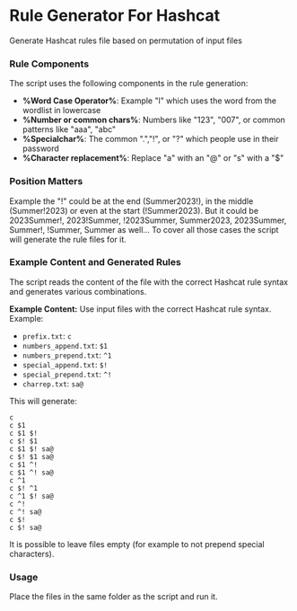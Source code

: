 # Rule Generator For Hashcat
Generate Hashcat rules file based on permutation of input files

### Rule Components

The script uses the following components in the rule generation:

- **%Word Case Operator%**: Example "l" which uses the word from the wordlist in lowercase
- **%Number or common chars%**: Numbers like "123", "007", or common patterns like "aaa", "abc"
- **%Specialchar%**: The common ".","!", or "?" which people use in their password
- **%Character replacement%**: Replace "a" with an "@" or "s" with a "$"

### Position Matters

Example the "!" could be at the end (Summer2023!), in the middle (Summer!2023) or even at the start (!Summer2023).
But it could be 2023Summer!, 2023!Summer, !2023Summer, Summer2023, 2023Summer, Summer!, !Summer, Summer as well...
To cover all those cases the script will generate the rule files for it.

### Example Content and Generated Rules

The script reads the content of the file with the correct Hashcat rule syntax and generates various combinations. 

**Example Content:**
Use input files with the correct Hashcat rule syntax. Example:
- `prefix.txt`: `c`
- `numbers_append.txt`: `$1`
- `numbers_prepend.txt`: `^1`
- `special_append.txt`: `$!`
- `special_prepend.txt`: `^!`
- `charrep.txt`: `sa@`

This will generate:
```
c
c $1
c $1 $!
c $! $1
c $1 $! sa@
c $! $1 sa@
c $1 ^!
c $1 ^! sa@
c ^1
c $! ^1
c ^1 $! sa@
c ^!
c ^! sa@
c $!
c $! sa@
```

It is possible to leave files empty (for example to not prepend special characters).

### Usage
Place the files in the same folder as the script and run it.

